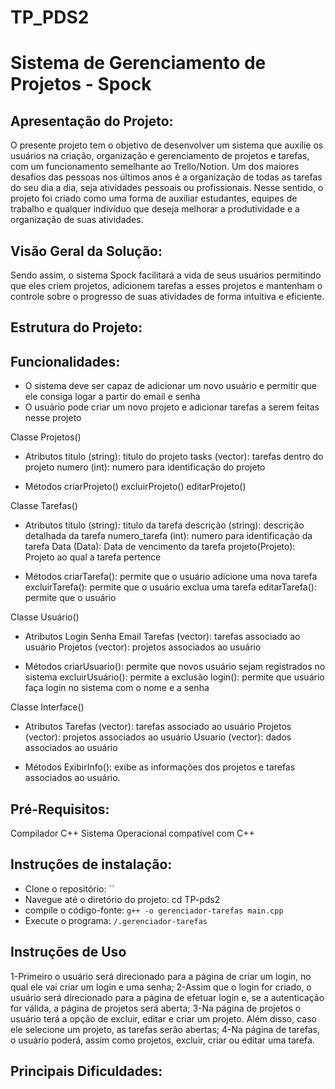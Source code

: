 # TP_PDS2
# Sistema de Gerenciamento de Projetos - Spock

##  Apresentação do Projeto: 
O presente projeto tem o objetivo de desenvolver um sistema que auxilie os usuários na criação, organização e gerenciamento de projetos e tarefas, com um funcionamento semelhante ao Trello/Notion. Um dos maiores desafios das pessoas nos últimos anos é a organização de todas as tarefas do seu dia a dia, seja atividades pessoais ou profissionais. Nesse sentido, o projeto foi criado como uma forma  de auxiliar estudantes, equipes de trabalho e qualquer indivíduo que deseja melhorar a produtividade e a organização de suas atividades.

## Visão Geral da Solução:
Sendo assim, o sistema Spock facilitará a vida de seus usuários permitindo que eles criem projetos, adicionem tarefas a esses projetos e mantenham o controle sobre o progresso de suas atividades de forma intuitiva e eficiente.

## Estrutura do Projeto:
## Funcionalidades:
- O sistema deve ser capaz de adicionar um novo usuário e permitir que ele consiga logar a partir do email e senha
- O usuário pode criar um novo projeto e adicionar tarefas a serem feitas nesse projeto

Classe Projetos()
- Atributos
    titulo (string): titulo do projeto
    tasks (vector<task>): tarefas dentro do projeto
    numero (int): numero para identificação do projeto

- Métodos
	criarProjeto()
	excluirProjeto()
	editarProjeto()

Classe Tarefas()
- Atributos
	título (string): titulo da tarefa
	descrição (string): descrição detalhada da tarefa
    numero_tarefa (int): numero para identificação da tarefa
	Data (Data): Data de vencimento da tarefa
    projeto(Projeto): Projeto ao qual a tarefa pertence
	
- Métodos
    criarTarefa(): permite que o usuário adicione uma nova tarefa
    excluirTarefa(): permite que o usuário exclua uma tarefa
    editarTarefa():  permite que o usuário 

Classe Usuário()
- Atributos
	Login
	Senha
	Email
	Tarefas (vector<task>): tarefas associado ao usuário
    Projetos (vector<Project>): projetos associados ao usuário
	
- Métodos
	criarUsuario(): permite que novos usuário sejam registrados no sistema
	excluirUsuário(): permite a exclusão
	login(): permite que usuário faça login no sistema com o nome e a senha

Classe Interface()
- Atributos
       Tarefas (vector<task>): tarefas associado ao usuário
       Projetos (vector<Project>): projetos associados ao usuário
       Usuario (vector<username>): dados associados ao usuário

- Métodos
       ExibirInfo(): exibe as informações dos projetos e tarefas associados ao usuário.
   

## Pré-Requisitos:
Compilador C++
Sistema Operacional compatível com C++

## Instruções de instalação:
- Clone o repositório: ``
- Navegue até o diretório do projeto: cd TP-pds2
- compile o código-fonte: `g++ -o gerenciador-tarefas main.cpp`
- Execute o programa: `/.gerenciador-tarefas`

## Instruções de Uso
1-Primeiro o usuário será direcionado para a página de criar um login, no qual ele vai criar um login e uma senha;
2-Assim que o login for criado, o usuário será direcionado para a página de efetuar login e, se a autenticação for válida, a página de projetos será aberta;
3-Na página de projetos o usuário terá a opção de excluir, editar e criar um projeto. Além disso, caso ele selecione um projeto, as tarefas serão abertas;
4-Na página de tarefas, o usuário poderá, assim como projetos, excluir, criar ou editar uma tarefa.

## Principais Dificuldades:
